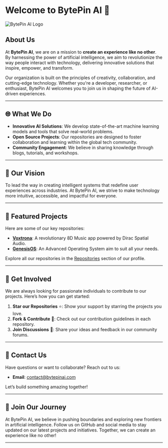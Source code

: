 # Welcome to BytePin AI 🌟

![BytePin AI Logo]([https://via.placeholder.com/150](https://ibb.co/qW1JrmZ))

## About Us

At **BytePin AI**, we are on a mission to **create an experience like no other**. By harnessing the power of artificial intelligence, we aim to revolutionize the way people interact with technology, delivering innovative solutions that inspire, empower, and transform.

Our organization is built on the principles of creativity, collaboration, and cutting-edge technology. Whether you're a developer, researcher, or enthusiast, BytePin AI welcomes you to join us in shaping the future of AI-driven experiences.

---

## 🌐 What We Do

- **Innovative AI Solutions**: We develop state-of-the-art machine learning models and tools that solve real-world problems.
- **Open Source Projects**: Our repositories are designed to foster collaboration and learning within the global tech community.
- **Community Engagement**: We believe in sharing knowledge through blogs, tutorials, and workshops.

---

## 🚀 Our Vision

To lead the way in creating intelligent systems that redefine user experiences across industries. At BytePin AI, we strive to make technology more intuitive, accessible, and impactful for everyone.

---

## 📂 Featured Projects

Here are some of our key repositories:

- [**Voxtrona**](#): A revolutionary 8D Music app powered by Dirac Spatial Audio.
- [**GenesisOS**](#): An Advanced Operating System aim to suit all your needs.

Explore all our repositories in the [Repositories](../repositories) section of our profile.

---

## 🤝 Get Involved

We are always looking for passionate individuals to contribute to our projects. Here’s how you can get started:

1. **Star our Repositories** ⭐: Show your support by starring the projects you love.
2. **Fork & Contribute** 🔧: Check out our contribution guidelines in each repository.
3. **Join Discussions** 💬: Share your ideas and feedback in our community forums.

---

## 📢 Contact Us

Have questions or want to collaborate? Reach out to us:

- **Email**: contact@bytepinai.com

Let’s build something amazing together!

---

## 🎉 Join Our Journey

At BytePin AI, we believe in pushing boundaries and exploring new frontiers in artificial intelligence. Follow us on GitHub and social media to stay updated on our latest projects and initiatives. Together, we can create an experience like no other!

---
